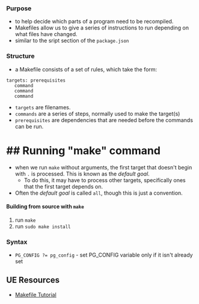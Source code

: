 
### Purpose
- to help decide which parts of a program need to be recompiled.
- Makefiles allow us to give a series of instructions to run depending on what files have changed.
- similar to the sript section of the `package.json`

### Structure
- a Makefile consists of a set of rules, which take the form:
```
targets: prerequisites
   command
   command
   command
```
- `targets` are filenames.
- `commands` are a series of steps, normally used to make the target(s)
- `prerequisites` are dependencies that are needed before the commands can be run.

# ## Running "make" command
- when we run `make` without arguments, the first target that doesn't begin with `.` is processed. This is known as the *default goal*.
	- To do this, it may have to process other targets, specifically ones that the first target depends on.
- Often the *default goal* is called `all`, though this is just a convention.

#### Building from source with `make`
1. run `make`
2. run `sudo make install`

### Syntax
- `PG_CONFIG ?= pg_config` - set PG_CONFIG variable only if it isn't already set

## UE Resources
- [Makefile Tutorial](https://makefiletutorial.com/)
